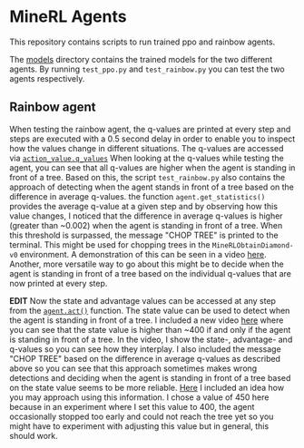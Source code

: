 # MineRL Agents

This repository contains scripts to run trained ppo and rainbow agents. 

The [models](https://github.com/ndrwmlnk/MineRL/tree/master/models) directory contains the trained models for the two different agents.
By running `test_ppo.py` and `test_rainbow.py` you can test the two agents respectively.

## Rainbow agent
When testing the rainbow agent, the q-values are printed at every step and steps are executed with a 0.5 second delay in order to enable you to inspect how the values change in different situations. The q-values are accessed via [`action_value.q_values`](https://github.com/ndrwmlnk/MineRL/blob/a0d5dfe661d077e96f721b48c626f0c57ddcfe77/test_rainbow.py#L124)
When looking at the q-values while testing the agent, you can see that all q-values are higher when the agent is standing in front of a tree.
Based on this, the script `test_rainbow.py` also contains the approach of detecting when the agent stands in front of a tree based on the difference in average q-values. the function `agent.get_statistics()` provides the average q-value at a given step and by observing how this value changes, I noticed that the difference in average q-values is higher (greater than ~0.002) when the agent is standing in front of a tree. When this threshold is surpassed, the message "CHOP TREE" is printed to the terminal. This might be used for chopping trees in the `MineRLObtainDiamond-v0` environment. A demonstration of this can be seen in a video [here](https://github.com/ndrwmlnk/MineRL/tree/master/videos).
Another, more versatile way to go about this might be to decide when the agent is standing in front of a tree based on the individual q-values that are now printed at every step.

**EDIT**
Now the state and advantage values can be accessed at any step from the [`agent.act()`](https://github.com/ndrwmlnk/MineRL/blob/b061573894f6b8a543fff9864588584599932f17/test_rainbow.py#L120) function. The state value can be used to detect when the agent is standing in front of a tree. I included a new video [here](https://github.com/ndrwmlnk/MineRL/blob/master/videos/rainbow_detect_tree_state.mp4) where you can see that the state value is higher than ~400 if and only if the agent is standing in front of a tree. In the video, I show the state-, advantage- and q-values so you can see how they interplay. I also included the message "CHOP TREE" based on the difference in average q-values as described above so you can see that this approach sometimes makes wrong detections and deciding when the agent is standing in front of a tree based on the state value seems to be more reliable. [Here](https://github.com/ndrwmlnk/MineRL/blob/b061573894f6b8a543fff9864588584599932f17/test_rainbow.py#L136) I included an idea how you may approach using this information. I chose a value of 450 here because in an experiment where I set this value to 400, the agent occasionally stopped too early and could not reach the tree yet so you might have to experiment with adjusting this value but in general, this should work.
